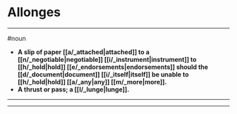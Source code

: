 # Allonges
---
#noun
- **A slip of paper [[a/_attached|attached]] to a [[n/_negotiable|negotiable]] [[i/_instrument|instrument]] to [[h/_hold|hold]] [[e/_endorsements|endorsements]] should the [[d/_document|document]] [[i/_itself|itself]] be unable to [[h/_hold|hold]] [[a/_any|any]] [[m/_more|more]].**
- **A thrust or pass; a [[l/_lunge|lunge]].**
---
---
